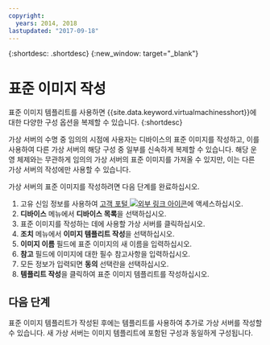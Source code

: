 ```yaml
---
copyright:
  years: 2014, 2018
lastupdated: "2017-09-18"
---
```


{:shortdesc: .shortdesc}
{:new_window: target="_blank"}


# 표준 이미지 작성

표준 이미지 템플리트를 사용하면 {{site.data.keyword.virtualmachinesshort}}에 대한 다양한 구성 옵션을 복제할 수 있습니다.
{:shortdesc}

가상 서버의 수명 중 임의의 시점에 사용자는 디바이스의 표준 이미지를 작성하고, 이를 사용하여
다른 가상 서버의 해당 구성 중 일부를 신속하게 복제할 수 있습니다. 해당 운영 체제와는 무관하게 임의의 가상 서버의 표준 이미지를 가져올 수 있지만, 이는 다른 가상 서버의 작성에만 사용할 수 있습니다.  

가상 서버의 표준 이미지를 작성하려면 다음 단계를 완료하십시오. 

1. 고유 신임 정보를 사용하여 [고객 포털 ![외부 링크 아이콘](../../icons/launch-glyph.svg "외부 링크 아이콘")](https://control.softlayer.com/)에 액세스하십시오. 
2. **디바이스** 메뉴에서 **디바이스 목록**을 선택하십시오. 
3. 표준 이미지를 작성하는 데에 사용할 가상 서버를 클릭하십시오. 
4. **조치** 메뉴에서 **이미지 템플리트 작성**을 선택하십시오. 
5. **이미지 이름** 필드에 표준 이미지의 새 이름을 입력하십시오. 
6. **참고** 필드에 이미지에 대한 필수 참고사항을 입력하십시오. 
7. 모든 정보가 입력되면 **동의** 선택란을 선택하십시오. 
8. **템플리트 작성**을 클릭하여 표준 이미지 템플리트를 작성하십시오. 

## 다음 단계

표준 이미지 템플리트가 작성된 후에는 템플리트를 사용하여 추가로 가상 서버를 작성할 수 있습니다. 새 가상 서버는
이미지 템플리트에 포함된 구성과 동일하게 구성됩니다. 


